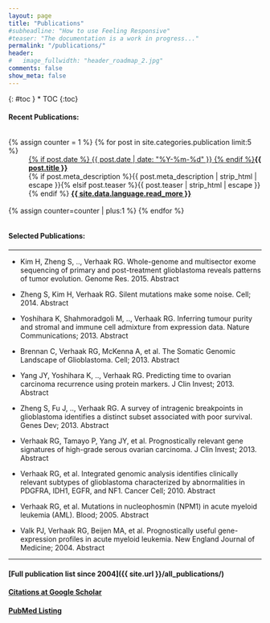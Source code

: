 ```yaml
---
layout: page
title: "Publications"
#subheadline: "How to use Feeling Responsive"
#teaser: "The documentation is a work in progress..."
permalink: "/publications/"
header:
#   image_fullwidth: "header_roadmap_2.jpg"
comments: false
show_meta: false
---
```


<div class="panel radius" markdown="1">
{: #toc }
*  TOC
{:toc}
</div>

#### Recent Publications:

<div id="blog-index" class="row">
  <div class="small-12 columns t30">
    <dl class="accordion" data-accordion>
      {% assign counter = 1 %}
      {% for post in site.categories.publication limit:5 %}
      <dd class="accordion-navigation">
      <a href="#panel{{ counter }}"><span class="iconfont"></span> {% if post.date %}<time class="icon-calendar pr20" datetime="{{ post.date | date: "%Y-%m-%d" }}" itemprop="datePublished"> {{ post.date | date: "%Y-%m-%d" }}</time> {% endif %}<strong>{{ post.title }}</strong></a>
        <div id="panel{{ counter }}" class="content">
          {% if post.meta_description %}{{ post.meta_description | strip_html | escape }}{% elsif post.teaser %}{{ post.teaser | strip_html | escape }}{% endif %}
          <a href="{{ site.url }}{{ post.url }}" title="Read {{ post.title escape_once }}"><strong>{{ site.data.language.read_more }}</strong></a><br><br>
        </div>
      </dd>
      {% assign counter=counter | plus:1 %}
      {% endfor %}
    </dl>
  </div><!-- /.small-12.columns -->
</div><!-- /.row -->

#### Selected Publications:
***
*   Kim H, Zheng S, .., Verhaak RG. Whole-genome and multisector exome sequencing of primary and post-treatment glioblastoma reveals patterns of tumor evolution. Genome Res. 2015. Abstract
 
*   Zheng S, Kim H, Verhaak RG. Silent mutations make some noise. Cell; 2014. Abstract
 
*   Yoshihara K, Shahmoradgoli M, .., Verhaak RG. Inferring tumour purity and stromal and immune cell admixture from expression data. Nature Communications; 2013. Abstract

*   Brennan C, Verhaak RG, McKenna A, et al. The Somatic Genomic Landscape of Glioblastoma. Cell; 2013. Abstract

*   Yang JY, Yoshihara K, .., Verhaak RG. Predicting time to ovarian carcinoma recurrence using protein markers. J Clin Invest; 2013. Abstract

*   Zheng S, Fu J, .., Verhaak RG. A survey of intragenic breakpoints in glioblastoma identifies a distinct subset associated with poor survival. Genes Dev; 2013. Abstract

*   Verhaak RG, Tamayo P, Yang JY, et al. Prognostically relevant gene signatures of high-grade serous ovarian carcinoma. J Clin Invest; 2013. Abstract

*   Verhaak RG, et al. Integrated genomic analysis identifies clinically relevant subtypes of glioblastoma characterized by abnormalities in PDGFRA, IDH1, EGFR, and NF1. Cancer Cell; 2010.    Abstract

*   Verhaak RG, et al. Mutations in nucleophosmin (NPM1) in acute myeloid leukemia (AML). Blood; 2005. Abstract

*   Valk PJ, Verhaak RG, Beijen MA, et al. Prognostically useful gene-expression profiles in acute myeloid leukemia. New England Journal of Medicine; 2004. Abstract

***

#### [Full publication list since 2004]({{ site.url }}/all_publications/)

#### [Citations at Google Scholar](http://scholar.google.com/citations?user=qXdBk-gAAAAJ&hl=en)

#### [PubMed Listing](http://www.ncbi.nlm.nih.gov/pubmed?term=verhaak+r)
